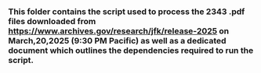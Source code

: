 ### This folder contains the script used to process the 2343 .pdf files downloaded from https://www.archives.gov/research/jfk/release-2025 on March,20,2025 (9:30 PM Pacific) as well as a dedicated document which outlines the dependencies required to run the script.
